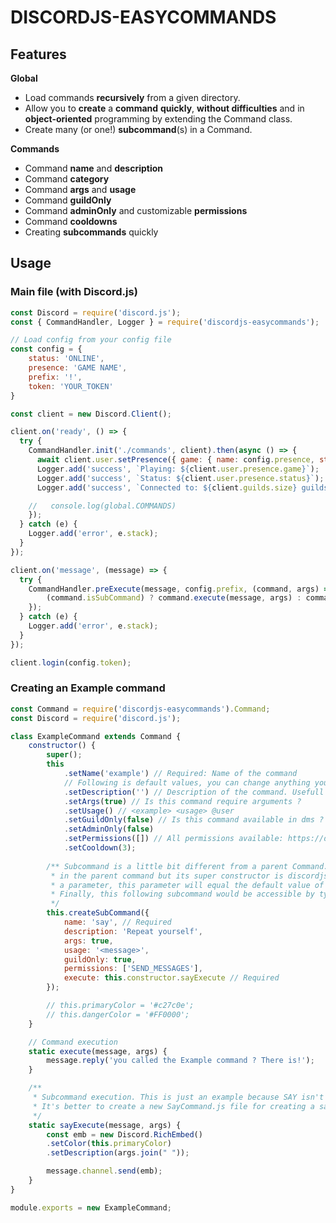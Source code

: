 # DISCORDJS-EASYCOMMANDS

## Features

**Global**
- Load commands **recursively** from a given directory.
- Allow you to **create** a **command** **quickly**, **without difficulties** and in **object-oriented** programming by extending the Command class.
- Create many (or one!) **subcommand**(s) in a Command.

**Commands**

- Command **name** and **description**
- Command **category**
- Command **args** and **usage**
- Command **guildOnly**
- Command **adminOnly** and customizable **permissions**
- Command **cooldowns**
- Creating **subcommands** quickly

## Usage
### Main file (with Discord.js)
```js
const Discord = require('discord.js');
const { CommandHandler, Logger } = require('discordjs-easycommands');

// Load config from your config file
const config = {
    status: 'ONLINE',
    presence: 'GAME NAME',
    prefix: '!',
    token: 'YOUR_TOKEN'
}

const client = new Discord.Client();

client.on('ready', () => {
  try {
    CommandHandler.init('./commands', client).then(async () => {
      await client.user.setPresence({ game: { name: config.presence, status: config.status } });
      Logger.add('success', `Playing: ${client.user.presence.game}`);
      Logger.add('success', `Status: ${client.user.presence.status}`);
      Logger.add('success', `Connected to: ${client.guilds.size} guilds`);

    //   console.log(global.COMMANDS)
    });
  } catch (e) {
    Logger.add('error', e.stack);
  }
});

client.on('message', (message) => {
  try {
    CommandHandler.preExecute(message, config.prefix, (command, args) => {
        (command.isSubCommand) ? command.execute(message, args) : command.constructor.execute(message, args);
    });
  } catch (e) {
    Logger.add('error', e.stack);
  }
});

client.login(config.token);
```

### Creating an Example command
```js
const Command = require('discordjs-easycommands').Command;
const Discord = require('discord.js');

class ExampleCommand extends Command {
    constructor() {
        super();
        this
            .setName('example') // Required: Name of the command
            // Following is default values, you can change anything you'll need
            .setDescription('') // Description of the command. Usefull when using help command
            .setArgs(true) // Is this command require arguments ?
            .setUsage() // <example> <usage> @user
            .setGuildOnly(false) // Is this command available in dms ?
            .setAdminOnly(false)
            .setPermissions([]) // All permissions available: https://discord.js.org/#/docs/main/stable/class/Permissions?scrollTo=s-FLAGS
            .setCooldown(3);
            
        /** Subcommand is a little bit different from a parent Command. He's generated by the parent Command (example, here), you can change everyhing like
         * in the parent command but its super constructor is discordjs-easycommands.Command and not the parent command. So if you don't type anything for
         * a parameter, this parameter will equal the default value of Command. (eg: The cooldown of the following subcommand would be the 3 default value).
         * Finally, this following subcommand would be accessible by typing: {prefix}example say "A simple message to repeats"
         */
        this.createSubCommand({
            name: 'say', // Required
            description: 'Repeat yourself',
            args: true,
            usage: '<message>',
            guildOnly: true,
            permissions: ['SEND_MESSAGES'],
            execute: this.constructor.sayExecute // Required
        });

        // this.primaryColor = '#c27c0e';
        // this.dangerColor = '#FF0000';
    }

    // Command execution
    static execute(message, args) {
        message.reply('you called the Example command ? There is!');
    }

    /**
     * Subcommand execution. This is just an example because SAY isn't a real Subcommand of EXAMPLE. 
     * It's better to create a new SayCommand.js file for creating a say command.
     */
    static sayExecute(message, args) {
        const emb = new Discord.RichEmbed()
        .setColor(this.primaryColor)
        .setDescription(args.join(" "));

        message.channel.send(emb);
    }
}

module.exports = new ExampleCommand;
```
